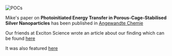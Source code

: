 ![POCs](https://onlinelibrary.wiley.com/cms/asset/0bc3067e-a5d0-48a4-9f95-530b7ebc4500/anie202303501-toc-0001-m.jpg)

Mike's paper on **Photoinitiated Energy Transfer in Porous-Cage-Stabilised Silver Nanoparticles** has been published in [Angewandte Chemie](https://onlinelibrary.wiley.com/doi/10.1002/anie.202303501)

Our friends at Exciton Science wrote an article about our finding which can be found [here](https://excitonscience.com/news/soaking-it-nanoparticle-sponge-boosts-photocatalysis)

It was also featured [here](https://www.nanowerk.com/nanotechnology-news2/newsid=62981.php)